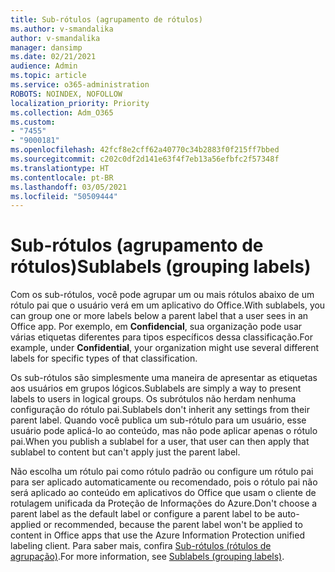 ```yaml
---
title: Sub-rótulos (agrupamento de rótulos)
ms.author: v-smandalika
author: v-smandalika
manager: dansimp
ms.date: 02/21/2021
audience: Admin
ms.topic: article
ms.service: o365-administration
ROBOTS: NOINDEX, NOFOLLOW
localization_priority: Priority
ms.collection: Adm_O365
ms.custom:
- "7455"
- "9000181"
ms.openlocfilehash: 42fcf8e2cff62a40770c34b2883f0f215ff7bbed
ms.sourcegitcommit: c202c0df2d141e63f4f7eb13a56efbfc2f57348f
ms.translationtype: HT
ms.contentlocale: pt-BR
ms.lasthandoff: 03/05/2021
ms.locfileid: "50509444"
---
```

# <a name="sublabels-grouping-labels"></a><span data-ttu-id="7f34d-102">Sub-rótulos (agrupamento de rótulos)</span><span class="sxs-lookup"><span data-stu-id="7f34d-102">Sublabels (grouping labels)</span></span>

<span data-ttu-id="7f34d-103">Com os sub-rótulos, você pode agrupar um ou mais rótulos abaixo de um rótulo pai que o usuário verá em um aplicativo do Office.</span><span class="sxs-lookup"><span data-stu-id="7f34d-103">With sublabels, you can group one or more labels below a parent label that a user sees in an Office app.</span></span> <span data-ttu-id="7f34d-104">Por exemplo, em **Confidencial**, sua organização pode usar várias etiquetas diferentes para tipos específicos dessa classificação.</span><span class="sxs-lookup"><span data-stu-id="7f34d-104">For example, under **Confidential**, your organization might use several different labels for specific types of that classification.</span></span>

<span data-ttu-id="7f34d-105">Os sub-rótulos são simplesmente uma maneira de apresentar as etiquetas aos usuários em grupos lógicos.</span><span class="sxs-lookup"><span data-stu-id="7f34d-105">Sublabels are simply a way to present labels to users in logical groups.</span></span> <span data-ttu-id="7f34d-106">Os subrótulos não herdam nenhuma configuração do rótulo pai.</span><span class="sxs-lookup"><span data-stu-id="7f34d-106">Sublabels don't inherit any settings from their parent label.</span></span> <span data-ttu-id="7f34d-107">Quando você publica um sub-rótulo para um usuário, esse usuário pode aplicá-lo ao conteúdo, mas não pode aplicar apenas o rótulo pai.</span><span class="sxs-lookup"><span data-stu-id="7f34d-107">When you publish a sublabel for a user, that user can then apply that sublabel to content but can't apply just the parent label.</span></span>

<span data-ttu-id="7f34d-108">Não escolha um rótulo pai como rótulo padrão ou configure um rótulo pai para ser aplicado automaticamente ou recomendado, pois o rótulo pai não será aplicado ao conteúdo em aplicativos do Office que usam o cliente de rotulagem unificada da Proteção de Informações do Azure.</span><span class="sxs-lookup"><span data-stu-id="7f34d-108">Don't choose a parent label as the default label or configure a parent label to be auto-applied or recommended, because the parent label won't be applied to content in Office apps that use the Azure Information Protection unified labeling client.</span></span> <span data-ttu-id="7f34d-109">Para saber mais, confira [Sub-rótulos (rótulos de agrupação)](https://docs.microsoft.com/microsoft-365/compliance/sensitivity-labels).</span><span class="sxs-lookup"><span data-stu-id="7f34d-109">For more information, see [Sublabels (grouping labels)](https://docs.microsoft.com/microsoft-365/compliance/sensitivity-labels).</span></span>